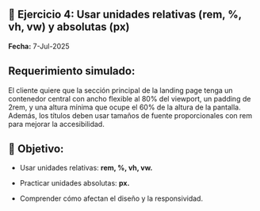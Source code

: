 ## 📝 Ejercicio 4: Usar unidades relativas (rem, %, vh, vw) y absolutas (px)

**Fecha:** 7-Jul-2025

## Requerimiento simulado:

El cliente quiere que la sección principal de la landing page tenga un contenedor central con ancho flexible al 80% del viewport, un padding de 2rem, y una altura mínima que ocupe el 60% de la altura de la pantalla. Además, los títulos deben usar tamaños de fuente proporcionales con rem para mejorar la accesibilidad.

## 🎯 Objetivo:

- Usar unidades relativas: **rem, %, vh, vw.**

- Practicar unidades absolutas: **px.**

- Comprender cómo afectan el diseño y la responsividad.
